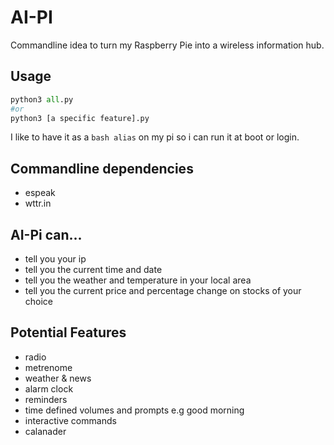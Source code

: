 # AI-PI
Commandline idea to turn my Raspberry Pie into a wireless information hub.

## Usage
```py
python3 all.py 
#or
python3 [a specific feature].py
```
I like to have it as a `bash alias` on my pi so i can run it at boot or login.

## Commandline dependencies
 - espeak
 - wttr.in

## AI-Pi can...
 - tell you your ip
 - tell you the current time and date
 - tell you the weather and temperature in your local area
 - tell you the current price and percentage change on stocks of your choice
 
## Potential Features
 - radio
 - metrenome
 - weather & news 
 - alarm clock
 - reminders
 - time defined volumes and prompts e.g good morning
 - interactive commands
 - calanader
